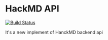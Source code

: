 # HackMD API

[![Build Status](https://api.travis-ci.org/unisharp/hackmd-api.svg)](https://travis-ci.org/unisharp/hackmd-api)

It's a new implement of HanckMD backend api 
